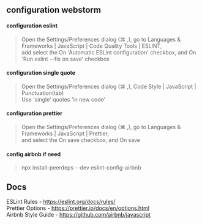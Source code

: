 ## configuration webstorm

#### configuration eslint
> Open the Settings/Preferences dialog (⌘ ,), go to Languages & Frameworks | JavaScript | Code Quality Tools | ESLINT,  
> add select the On 'Automatic ESLint configuration' checkbox, and On 'Run eslint --fix on save' checkbox 
#### configuration single quote
> Open the Settings/Preferences dialog (⌘ ,), Code Style | JavaScript | Punctuation(tab)  
> Use 'single' quotes 'in new code'


#### configuration prettier
> Open the Settings/Preferences dialog (⌘ ,), go to Languages & Frameworks | JavaScript | Prettier,  
> and select the On save checkbox, and On save

#### config airbnb if need
> npx install-peerdeps --dev eslint-config-airbnb

## Docs
ESLint Rules - https://eslint.org/docs/rules/  
Prettier Options - https://prettier.io/docs/en/options.html  
Airbnb Style Guide - https://github.com/airbnb/javascript
